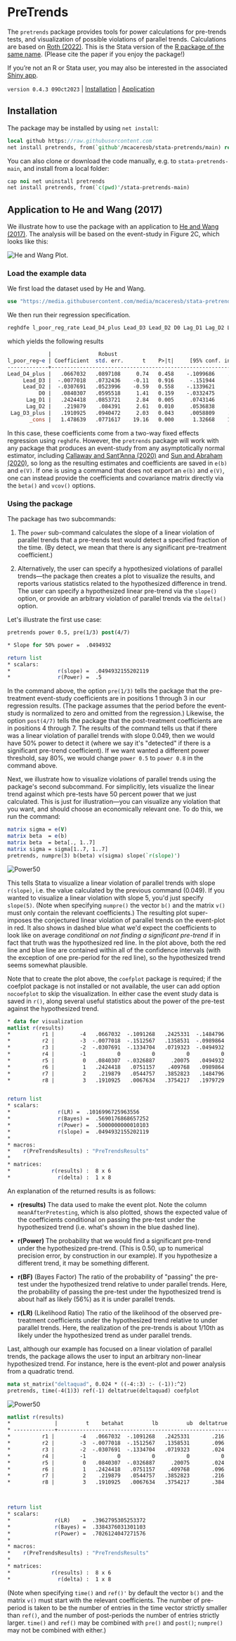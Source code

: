 PreTrends
=========

The `pretrends` package provides tools for power calculations for
pre-trends tests, and visualization of possible violations of parallel
trends. Calculations are based on [Roth (2022)](https://jonathandroth.github.io/assets/files/roth_pretrends_testing.pdf).
This is the Stata version of the [R package of the same name](https://github.com/jonathandroth/pretrends).
(Please cite the paper if you enjoy the package!)

If you’re not an R or Stata user, you may also be interested in the associated
[Shiny app](https://github.com/jonathandroth/PretrendsPower).

`version 0.4.3 09Oct2023` | [Installation](#installation) | [Application](#application-to-he-and-wang-2017)

## Installation

The package may be installed by using `net install`:

```stata
local github https://raw.githubusercontent.com
net install pretrends, from(`github'/mcaceresb/stata-pretrends/main) replace
```

You can also clone or download the code manually, e.g. to
`stata-pretrends-main`, and install from a local folder:

```stata
cap noi net uninstall pretrends
net install pretrends, from(`c(pwd)'/stata-pretrends-main)
```

## Application to He and Wang (2017)

We illustrate how to use the package with an application to [He and Wang
(2017)](https://www.aeaweb.org/articles?id=10.1257/app.20160079). The
analysis will be based on the event-study in Figure 2C, which looks like
this:

![He and Wang Plot.](doc/HeAndWang.png)

### Load the example data

We first load the dataset used by He and Wang. 

```stata
use "https://media.githubusercontent.com/media/mcaceresb/stata-pretrends/main/data/workfile_AEJ.dta", clear
```

We then run their regression specification. 

```stata
reghdfe l_poor_reg_rate Lead_D4_plus Lead_D3 Lead_D2 D0 Lag_D1 Lag_D2 Lag_D3_plus, absorb(v_id year) cluster(v_id)
```

which yields the following results

```stata
             |               Robust
l_poor_reg~e | Coefficient  std. err.      t    P>|t|     [95% conf. interval]
-------------+----------------------------------------------------------------
Lead_D4_plus |   .0667032   .0897108     0.74   0.458    -.1099686    .2433749
     Lead_D3 |  -.0077018   .0732436    -0.11   0.916     -.151944    .1365404
     Lead_D2 |  -.0307691   .0523996    -0.59   0.558    -.1339621     .072424
          D0 |   .0840307   .0595518     1.41   0.159    -.0332475    .2013088
      Lag_D1 |   .2424418   .0853721     2.84   0.005     .0743146    .4105691
      Lag_D2 |    .219879    .084391     2.61   0.010     .0536838    .3860741
 Lag_D3_plus |   .1910925   .0940472     2.03   0.043     .0058809    .3763042
       _cons |   1.478639   .0771617    19.16   0.000      1.32668    1.630597

```

In this case, these coefficients come from a two-way fixed effects regression using `reghdfe`. However, the `pretrends` package will work with any package that produces an event-study from any
asymptotically normal estimator, including
[Callaway and Sant’Anna (2020)](https://www.sciencedirect.com/science/article/pii/S0304407620303948?dgcid=author)
and [Sun and Abraham (2020)](https://www.sciencedirect.com/science/article/abs/pii/S030440762030378X), so long as the resulting estimates and coefficients are saved in `e(b)` and `e(V)`. If one is using a command that does not export an `e(b)` and `e(V)`, one can instead provide the coefficients and covariance matrix directly via the `beta()` and `vcov()` options.


### Using the package


The package has two subcommands:

1. The `power` sub-command calculates the slope of a linear violation
  of parallel trends that a pre-trends test would detect a specified
  fraction of the time. (By detect, we mean that there is any significant
  pre-treatment coefficient.)

2. Alternatively, the user can specify a hypothesized violations of parallel trends&mdash;the package then creates a plot to visualize
  the results, and reports various statistics related to the hypothesized difference in trend. The user can specify a hypothesized linear pre-trend via the `slope()`
  option, or provide an arbitrary violation of parallel trends via the `delta()` option. 

Let's illustrate the first use case:

```stata
pretrends power 0.5, pre(1/3) post(4/7)

* Slope for 50% power =  .0494932

return list
* scalars:
*               r(slope) =  .0494932155202119
*               r(Power) =  .5
```

In the command above, the option `pre(1/3)` tells the package that the pre-treatment event-study coefficients are in positions 1 through 3 in our regression results. (The package assumes that the period before the event-study is normalized to zero and omitted from the regression.) Likewise, the option `post(4/7)` tells the package that the post-treatment coefficients are in positions 4 through 7. The results of the command tells us that if there was a linear violation of parallel trends with slope 0.049, then we would have 50% power to detect it (where we say it's "detected" if there is a significant pre-trend coefficient). If we want wanted a different power threshold, say 80%, we would change `power 0.5` to `power 0.8` in the command above.  


Next, we illustrate how to visualize violations of parallel trends using the package's second subcommand. For simplicitly, lets visualize the linear trend against which pre-tests have 50 percent power that we just calculated. This is just for illustration—you can visualize any violation that you want, and should choose an economically relevant one. To do this, we run the command:

```stata
matrix sigma = e(V)
matrix beta  = e(b)
matrix beta  = beta[., 1..7]
matrix sigma = sigma[1..7, 1..7]
pretrends, numpre(3) b(beta) v(sigma) slope(`r(slope)')
```

![Power50](doc/plot50.png)

This tells Stata to visualize a linear violation of parallel trends with slope `r(slope)`, i.e. the value calculated by the previous command (0.049). If you wanted to visualize a linear violation with slope 5, you'd just specify `slope(5)`. (Note when specifying `numpre()` the vector `b()` and the matrix `v()` must only contain the relevant coefficients.) The resulting plot super-imposes the conjectured linear violation of parallel trends on the event-plot in red. It also shows in dashed blue what we'd expect the coefficients to look like on average *conditional on not finding a significant pre-trend* if in fact that truth was the hypothesized red line. In the plot above, both the red line and blue line are contained within all of the confidence intervals (with the exception of one pre-period for the red line), so the hypothesized trend seems somewhat plausible. 


Note that to create the plot above, the `coefplot` package is required; if the coefplot package is not
installed or not available, the user can add option `nocoefplot` to
skip the visualization. In either case the event study data is saved in
`r()`, along several useful statistics about the power of the pre-test
against the hypothesized trend.

```stata
* data for visualization
matlist r(results)
*          r1 |        -4   .0667032  -.1091268   .2425331  -.1484796   -.087755 
*          r2 |        -3  -.0077018  -.1512567   .1358531  -.0989864   -.052812 
*          r3 |        -2  -.0307691  -.1334704   .0719323  -.0494932  -.0265324 
*          r4 |        -1          0          0          0          0          0 
*          r5 |         0   .0840307  -.0326887     .20075   .0494932   .0617067 
*          r6 |         1   .2424418   .0751157    .409768   .0989864   .1148959 
*          r7 |         2    .219879   .0544757   .3852823   .1484796   .1611171 
*          r8 |         3   .1910925   .0067634   .3754217   .1979729   .2134771 


return list
* scalars:
*               r(LR) =  .1016996725963556
*               r(Bayes) =  .5690176868657252
*               r(Power) =  .5000000000010103
*               r(slope) =  .0494932155202119
*
* macros:
*    r(PreTrendsResults) : "PreTrendsResults"
*
* matrices:
*             r(results) :  8 x 6
*               r(delta) :  1 x 8
```

An explanation of the returned results is as follows: 

- **r(results)** The data used to make the event plot. Note the column
  `meanAfterPretesting`, which is also plotted, shows the expected value
  of the coefficients conditional on passing the pre-test under the
  hypothesized trend (i.e. what's shown in the blue dashed line).

- **r(Power)** The probability that we would find a significant pre-trend
  under the hypothesized pre-trend. (This is 0.50, up to numerical
  precision error, by construction in our example). If you hypothesize a different trend, it may be something different.

- **r(BF)** (Bayes Factor) The ratio of the probability of "passing" the
  pre-test under the hypothesized trend relative to under parallel
  trends. Here, the probability of passing the pre-test under the hypothesized trend is about half as likely (56%) as it is under parallel trends.

- **r(LR)** (Likelihood Ratio) The ratio of the likelihood of the observed pre-treatment
  coefficients under the hypothesized trend relative to under parallel
  trends. Here, the realization of the pre-trends is about 1/10th as likely under the hypothesized trend as under parallel trends.


Last, although our example has focused on a linear violation of parallel
trends, the package allows the user to input an arbitrary non-linear
hypothesized trend. For instance, here is the event-plot and power
analysis from a quadratic trend.

```stata
mata st_matrix("deltaquad", 0.024 * ((-4::3) :- (-1)):^2)
pretrends, time(-4(1)3) ref(-1) deltatrue(deltaquad) coefplot
```

![Power50](doc/plotQuad.png)

```stata
matlist r(results)
*              |         t    betahat         lb         ub  deltatrue  meanAft~g
* -------------+------------------------------------------------------------------
*          r1 |        -4   .0667032  -.1091268   .2425331       .216   .1157555 
*          r2 |        -3  -.0077018  -.1512567   .1358531       .096   .0391983 
*          r3 |        -2  -.0307691  -.1334704   .0719323       .024    .003749 
*          r4 |        -1          0          0          0          0          0 
*          r5 |         0   .0840307  -.0326887     .20075       .024   .0089854 
*          r6 |         1   .2424418   .0751157    .409768       .096   .0723966 
*          r7 |         2    .219879   .0544757   .3852823       .216   .2000759 
*          r8 |         3   .1910925   .0067634   .3754217       .384   .3612036 



return list
* scalars:
*			   r(LR)    =  .3962795305253372
*              r(Bayes) =  .3384376031301103
*              r(Power) =  .7026124047271576
*
* macros:
*    r(PreTrendsResults) : "PreTrendsResults"
*
* matrices:
*             r(results) :  8 x 6
*               r(delta) :  1 x 8
```

(Note when specifying `time()` and `ref()'` by default the vector `b()` and the matrix `v()` must start with the relevant coefficients. The number of pre-period  is taken to be the number of entries in the time vector strictly smaller than `ref()`, and the number of post-periods the number of entries strictly larger. `time()` and `ref()` may be combined with `pre()` and `post()`; `numpre()` may not be combined with either.)

